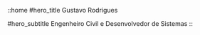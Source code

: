 ::home
#hero_title
Gustavo Rodrigues

#hero_subtitle
Engenheiro Civil e Desenvolvedor de Sistemas
::
